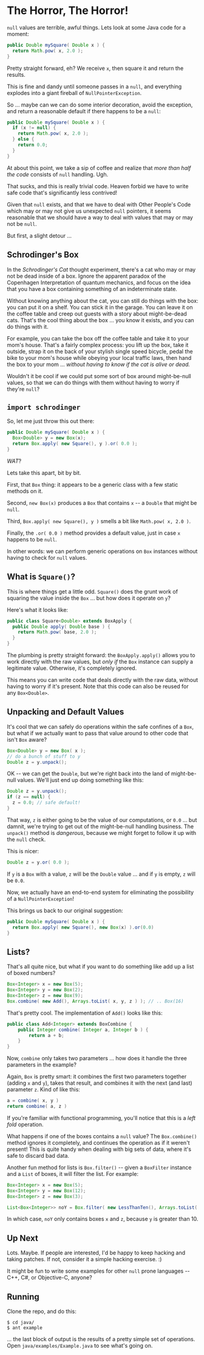 # The Horror, The Horror!

`null` values are terrible, awful things. Lets look at some Java code for a moment:

```java
public Double mySquare( Double x ) {
  return Math.pow( x, 2.0 );
}
```

Pretty straight forward, eh? We receive `x`, then square it and return the results.

This is fine and dandy until someone passes in a `null`, and everything explodes into a giant fireball of `NullPointerException`.

So ... maybe can we can do some interior decoration, avoid the exception, and return a reasonable default if there happens to be a `null`:

```java
public Double mySquare( Double x ) {
  if (x != null) {
    return Math.pow( x, 2.0 );
  } else {
    return 0.0;
  }
}
```

At about this point, we take a sip of coffee and realize that *more than half the code* consists of `null` handling. Ugh.

That sucks, and this is really trivial code. Heaven forbid we have to write safe code that's significantly less contrived!

Given that `null` exists, and that we have to deal with Other People's Code which may or may not give us unexpected `null` pointers, it seems reasonable that we should have a way to deal with values that may or may not be `null`.

But first, a slight detour ...

## Schrodinger's Box

In the *Schrodinger's Cat* thought experiment, there's a cat who may or may not be dead inside of a box. Ignore the apparent paradox of the Copenhagen Interpretation of quantum mechanics, and focus on the idea that you have a box containing something of an indeterminate state.

Without knowing anything about the cat, you can still do things with the box: you can put it on a shelf. You can stick it in the garage. You can leave it on the coffee table and creep out guests with a story about might-be-dead cats. That's the cool thing about the box ... you know it exists, and you can do things with it.

For example, you can take the box off the coffee table and take it to your mom's house. That's a fairly complex process: you lift up the box, take it outside, strap it on the back of your stylish single speed bicycle, pedal the bike to your mom's house while obeying your local traffic laws, then hand the box to your mom ... *without having to know if the cat is alive or dead.*

Wouldn't it be cool if we could put some sort of box around might-be-null values, so that we can do things with them without having to worry if they're `null`?

## `import schrodinger`

So, let me just throw this out there:

```java
public Double mySquare( Double x ) {
  Box<Double> y = new Box(x);
  return Box.apply( new Square(), y ).or( 0.0 );
}
```

*WAT*? 

Lets take this apart, bit by bit.

First, that `Box` thing: it appears to be a generic class with a few static methods on it.

Second, `new Box(x)` produces a `Box` that contains `x` -- a `Double` that might be `null`.

Third, `Box.apply( new Square(), y )` smells a bit like `Math.pow( x, 2.0 )`.

Finally, the `.or( 0.0 )` method provides a default value, just in case `x` happens to be `null`.

In other words: we can perform generic operations on `Box` instances without having to check for `null` values.

## What is `Square()`?

This is where things get a little odd. `Square()` does the grunt work of squaring the value inside the `Box` ... but how does it operate on `y`?

Here's what it looks like:

```java
public class Square<Double> extends BoxApply {
  public Double apply( Double base ) {
    return Math.pow( base, 2.0 );
  }
}
```

The plumbing is pretty straight forward: the `BoxApply.apply()` allows you to work directly with the raw values, but *only if* the `Box` instance can supply a legitimate value. Otherwise, it's completely ignored. 

This means you can write code that deals directly with the raw data, without having to worry if it's present. Note that this code can also be reused for any `Box<Double>`.

## Unpacking and Default Values

It's cool that we can safely do operations within the safe confines of a `Box`, but what if we actually want to pass that value around to other code that isn't `Box` aware?

```java
Box<Double> y = new Box( x );
// do a bunch of stuff to y
Double z = y.unpack();
```

OK -- we can get the `Double`, but we're right back into the land of might-be-null values. We'll just end up doing something like this:

```java
Double z = y.unpack();
if (z == null) {
  z = 0.0; // safe default!
}
```

That way, `z` is either going to be the value of our computations, or `0.0` ... but damnit, we're trying to get out of the might-be-null handling business. The `unpack()` method is *dangerous*, because we might forget to follow it up with the `null` check.

This is nicer:

```java
Double z = y.or( 0.0 );
```

If `y` is a `Box` with a value, `z` will be the `Double` value ... and if `y` is empty, `z` will be `0.0`.

Now, we actually have an end-to-end system for eliminating the possibility of a `NullPointerException`!

This brings us back to our original suggestion:

```java
public Double mySquare( Double x ) {
  return Box.apply( new Square(), new Box(x) ).or(0.0)
}
```


## Lists?

That's all quite nice, but what if you want to do something like add up a list of boxed numbers?

```java
Box<Integer> x = new Box(5);
Box<Integer> y = new Box(2);
Box<Integer> z = new Box(9);
Box.combine( new Add(), Arrays.toList( x, y, z ) ); // .. Box(16)
```

That's pretty cool. The implementation of `Add()` looks like this:

```java
public class Add<Integer> extends BoxCombine {
	public Integer combine( Integer a, Integer b ) {
		return a + b;
	}
}
```

Now, `combine` only takes two parameters ... how does it handle the three parameters in the example?

Again, `Box` is pretty smart: it combines the first two parameters together (adding `x` and `y`), takes that result, and combines it with the next (and last) parameter `z`. Kind of like this:

```java
a = combine( x, y )
return combine( a, z )
```

If you're familiar with functional programming, you'll notice that this is a *left fold* operation.

What happens if one of the boxes contains a `null` value? The `Box.combine()` method ignores it completely, and continues the operation as if it weren't present! This is quite handy when dealing with big sets of data, where it's safe to discard bad data.

Another fun method for lists is `Box.filter()` -- given a `BoxFilter` instance and a `List` of boxes, it will filter the list. For example:

```java
Box<Integer> x = new Box(5);
Box<Integer> y = new Box(12);
Box<Integer> z = new Box(3);

List<Box<Integer>> noY = Box.filter( new LessThanTen(), Arrays.toList( x, y, z ) )
```

In which case, `noY` only contains boxes `x` and `z`, because `y` is greater than 10.

## Up Next

Lots. Maybe. If people are interested, I'd be happy to keep hacking and taking patches. If not, consider it a simple hacking exercise. :)

It might be fun to write some examples for other `null` prone languages -- C++, C#, or Objective-C, anyone?

## Running

Clone the repo, and do this:

	$ cd java/
	$ ant example
	
... the last block of output is the results of a pretty simple set of operations. Open `java/examples/Example.java` to see what's going on.
